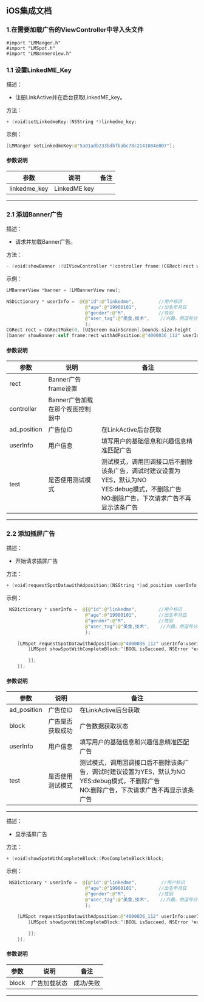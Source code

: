 ## iOS集成文档

### 1.在需要加载广告的ViewController中导入头文件

```
#import "LMManger.h"
#import "LMSpot.h"
#import "LMBannerView.h"
```

### 1.1 设置LinkedME\_Key

描述：

* 注册LinkActive并在后台获取LinkedME\_key。

方法：

```swift
+ (void)setLinkedmeKey:(NSString *)linkedme_key;
```

示例：

```swift
[LMManger setLinkedmeKey:@"5a01adb233bdbfbabc78c2141084e007"];
```

#### 参数说明

| 参数 | 说明 | 备注 |
| --- | --- | --- |
| linkedme\_key | LinkedME key |  |

---

### 2.1 添加Banner广告

描述：

* 请求并加载Banner广告。

方法：

```swift
- (void)showBanner :(UIViewController *)controller frame:(CGRect)rect withAdPosition:(NSString *)ad_position userInfo:(NSDictionary *)info isTest:(BOOL)test;
```

示例：

```swift
LMBannerView *banner = [LMBannerView new];
    
NSDictionary * userInfo =  @{@"id":@"linkedme",         //用户标识
                             @"age":@"19900101",        //出生年月日
                             @"gender":@"M",            //性别
                             @"user_tag":@"美食,技术",    //兴趣，用逗号分隔
                             };
CGRect rect = CGRectMake(0, [UIScreen mainScreen].bounds.size.height - 60, [UIScreen mainScreen].bounds.size.width, 60);
[banner showBanner:self frame:rect withAdPosition:@"4000036_112" userInfo:userInfo isTest:NO];

```

#### 参数说明

| 参数 | 说明 | 备注 |
| --- | --- | --- |
| rect | Banner广告frame设置 |  |
| controller | Banner广告加载在那个视图控制器中 |  |
| ad\_position | 广告位ID | 在LinkActive后台获取 |
| userInfo | 用户信息 | 填写用户的基础信息和兴趣信息精准匹配广告 |
| test | 是否使用测试模式 | 测试模式，调用回调接口后不删除该条广告，调试时建议设置为YES，默认为NO<br>YES:debug模式，不删除广告<br>NO:删除广告，下次请求广告不再显示该条广告 |





---

### 2.2 添加插屏广告

描述：

* 开始请求插屏广告

方法：

```swift
+ (void)requestSpotDatawithAdposition:(NSString *)ad_position userInfo:(NSDictionary *)info isTest:(BOOL)test callback:(PosCompleteBlock)block;
```

示例：

```swift
 NSDictionary * userInfo =  @{@"id":@"linkedme",        //用户标识
                             @"age":@"19900101",        //出生年月日
                             @"gender":@"M",            //性别
                             @"user_tag":@"美食,技术",    //兴趣，用逗号分隔
                             };
    
    [LMSpot requestSpotDatawithAdposition:@"4000036_112" userInfo:userInfo isTest:NO callback:^(BOOL isSucceed, NSError *error) {
        [LMSpot showSpotWithCompleteBlock:^(BOOL isSucceed, NSError *error) {
            
        }];
    }];
```

#### 参数说明

| 参数 | 说明 | 备注 |
| --- | --- | --- |
| ad\_position | 广告位ID | 在LinkActive后台获取 |
| block | 广告是否获取成功 | 广告数据获取状态 |
| userInfo | 用户信息 | 填写用户的基础信息和兴趣信息精准匹配广告 |
| test | 是否使用测试模式 | 测试模式，调用回调接口后不删除该条广告，调试时建议设置为YES，默认为NO<br>YES:debug模式，不删除广告<br>NO:删除广告，下次请求广告不再显示该条广告 |





---

描述：

* 显示插屏广告

方法：

```swift
+ (void)showSpotWithCompleteBlock:(PosCompleteBlock)block;
```

示例：
```swift
 NSDictionary * userInfo =  @{@"id":@"linkedme",         //用户标识
                             @"age":@"19900101",        //出生年月日
                             @"gender":@"M",            //性别
                             @"user_tag":@"美食,技术",    //兴趣，用逗号分隔
                             };
    
    [LMSpot requestSpotDatawithAdposition:@"4000036_112" userInfo:userInfo isTest:NO callback:^(BOOL isSucceed, NSError *error) {
        [LMSpot showSpotWithCompleteBlock:^(BOOL isSucceed, NSError *error) {
            
        }];
    }];
```



#### 参数说明

| 参数 | 说明 | 备注 |
| --- | --- | --- |
| block | 广告加载状态 | 成功/失败 |

---



